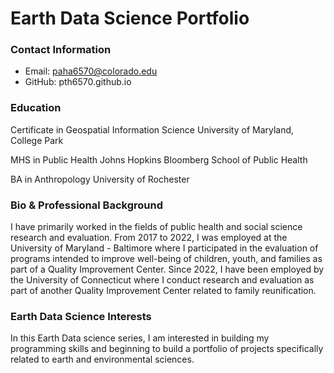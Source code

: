 # Earth Data Science Portfolio

### Contact Information
* Email: paha6570@colorado.edu
* GitHub: pth6570.github.io

### Education
Certificate in Geospatial Information Science
University of Maryland, College Park

MHS in Public Health
Johns Hopkins Bloomberg School of Public Health

BA in Anthropology
University of Rochester

### Bio & Professional Background
I have primarily worked in the fields of public health and social science research and evaluation. From 2017 to 2022, I was employed at the University of Maryland - Baltimore where I participated in the evaluation of programs intended to improve well-being of children, youth, and families as part of a Quality Improvement Center. Since 2022, I have been employed by the University of Connecticut where I conduct research and evaluation as part of another Quality Improvement Center related to family reunification.

### Earth Data Science Interests
In this Earth Data science series, I am interested in building my programming skills and beginning to build a portfolio of projects specifically related to earth and environmental sciences.
